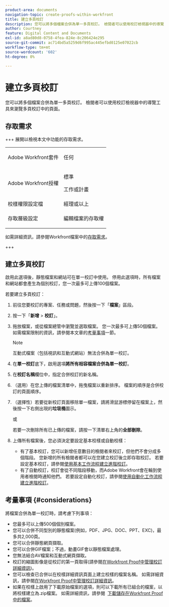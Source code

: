 ```yaml
---
product-area: documents
navigation-topic: create-proofs-within-workfront
title: 建立多頁校訂
description: 您可以將多個檔案合併為單一多頁校訂。 檢閱者可以使用校訂檢視器中的導覽工具來瀏覽多頁校訂中的頁面。
author: Courtney
feature: Digital Content and Documents
exl-id: a8ad80d8-0758-4fea-824e-8c206424e295
source-git-commit: ac714bd5a5259d6f995ac445efbd0125e07022cb
workflow-type: tm+mt
source-wordcount: '602'
ht-degree: 0%

---
```


# 建立多頁校訂

您可以將多個檔案合併為單一多頁校訂。 檢閱者可以使用校訂檢視器中的導覽工具來瀏覽多頁校訂中的頁面。

## 存取需求

+++ 展開以檢視本文中功能的存取需求。

<table style="table-layout:auto"> 
 <col> 
 <col> 
 <tbody> 
  <tr> 
   <td role="rowheader">Adobe Workfront套件</td> 
   <td> <p>任何</p> </td> 
  </tr> 
  <tr> 
   <td role="rowheader">Adobe Workfront授權</td> 
   <td>
   <p>標準</p>
    <p>工作或計畫</p> </td> 
  </tr> 
  <tr> 
   <td role="rowheader">校樣權限設定檔 </td> 
   <td>經理或以上</td> 
  </tr> 
  <tr> 
   <td role="rowheader">存取層級設定</td> 
   <td> <p>編輯檔案的存取權</p> </td> 
  </tr> 
 </tbody> 
</table>

如需詳細資訊，請參閱Workfront檔案中的[存取需求](/help/quicksilver/administration-and-setup/add-users/access-levels-and-object-permissions/access-level-requirements-in-documentation.md)。

+++

## 建立多頁校訂

啟用此選項後，靜態檔案和網站可在單一校訂中使用。 停用此選項時，所有檔案和網站都會產生為個別校訂，您一次最多可上傳100個檔案。

若要建立多頁校訂：

1. 前往您要校訂的專案、任務或問題，然後按一下「**檔案**」區段。
1. 按一下「**新增** > **校訂**」。
1. 拖放檔案，或從檔案總管中瀏覽並選取檔案。 您一次最多可上傳50個檔案。 如需檔案限制的資訊，請參閱本文章的[考量事項](#considerations)一節。

   >[!NOTE]
   >
   >互動式檔案（包括視訊和互動式網站）無法合併為單一校訂。

1. 在&#x200B;**單一校訂**&#x200B;底下，啟用選項&#x200B;**將所有相容檔案合併為單一校訂**。
1. 在&#x200B;**校訂名稱**&#x200B;欄位中，指定合併校訂的新名稱。
1. （選用）在您上傳的檔案清單中，拖曳檔案以重新排序。 檔案的順序是合併校訂的頁面順序。
1. （選擇性）若要從新校訂頁面移除單一檔案，請將滑鼠游標停留在檔案上，然後按一下右側出現的&#x200B;**垃圾桶**&#x200B;圖示。

   或

   若要一次刪除所有已上傳的檔案，請按一下清單右上角的&#x200B;**全部刪除**。

1. 上傳所有檔案後，您必須決定要設定基本校樣或自動校樣：

   * 有了基本校訂，您可以新增任意數目的檢閱者來校訂，但他們不會分成多個階段。 您新增的所有檢閱者都可以在您建立校訂後立即存取校訂。 若要設定基本校訂，請參閱[使用基本工作流程建立進階校訂](../../../review-and-approve-work/proofing/creating-proofs-within-workfront/configure-basic-proof-workflow.md)。
   * 有了自動校訂，校訂會從不同階段移動，而Adobe Workfront會在輪到使用者檢閱時通知他們。 若要設定自動化校訂，請參閱[使用自動化工作流程建立進階校訂](../../../review-and-approve-work/proofing/creating-proofs-within-workfront/create-automated-proof-workflow.md)。

## 考量事項 {#considerations}

將檔案合併為單一校訂時，請考慮下列事項：

* 您最多可以上傳500個個別檔案。
* 您可以合併不同型別的靜態檔案(例如，PDF、JPG、DOC、PPT、EXC)，最多共2,000頁。
* 您可以合併靜態網頁擷取。
* 您可以合併GIF檔案；不過，動畫GIF會以靜態檔案處理。
* 您無法結合AV檔案和互動式網頁擷取。
* 校訂的縮圖影像是從校訂的第一頁取得(請參閱[在Workfront Proof中管理校訂詳細資訊](../../../workfront-proof/wp-work-proofsfiles/manage-your-work/manage-proof-details.md))。
* 您可以檢查已合併以在校樣詳細資訊頁面上建立校樣的檔案名稱。 如需詳細資訊，請參閱[在Workfront Proof中管理校訂詳細資訊](../../../workfront-proof/wp-work-proofsfiles/manage-your-work/manage-proof-details.md)。
* 如果在校樣上啟用了下載原始檔案的選項，則可以下載所有已組合的檔案，以將校樣建立為.zip檔案。 如需詳細資訊，請參閱  [下載儲存在Workfront Proof中的檔案](../../../workfront-proof/wp-work-proofsfiles/manage-your-work/download-files-stored.md)。
